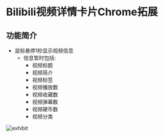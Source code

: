 # Bilibili视频详情卡片Chrome拓展

## 功能简介

- 鼠标悬停1秒显示视频信息
  - 信息暂时包括:
    - 视频标题
    - 视频简介
    - 视频标签
    - 视频播放数
    - 视频收藏数
    - 视频弹幕数
    - 视频硬币数
    - 视频分类

![exhibit](https://github.com/iceriny/BiliVideoInfo/assets/54878570/538c0644-35df-45ab-b170-1607fc9e20de)
